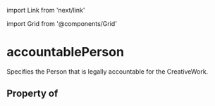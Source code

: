 import Link from 'next/link'
  
import Grid from '@components/Grid'

# accountablePerson

Specifies the Person that is legally accountable for the CreativeWork.

## Property of



